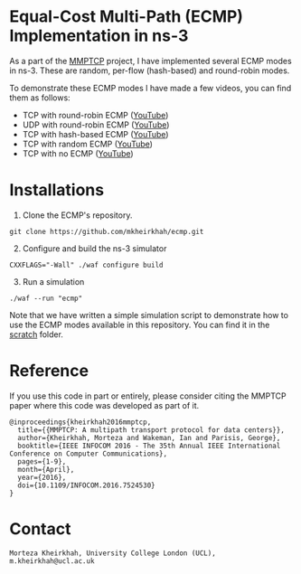 # Equal-Cost Multi-Path (ECMP) Implementation in ns-3

As a part of the
[MMPTCP](https://ieeexplore.ieee.org/document/7524530) project, I have
implemented several ECMP modes in ns-3. These are random, per-flow
(hash-based) and round-robin modes.

To demonstrate these ECMP modes I have made a few videos, you can find
them as follows:

* TCP with round-robin ECMP ([YouTube](https://youtu.be/qTgAiNL0SO8))
* UDP with round-robin ECMP ([YouTube](https://youtu.be/7fx9cvg0egk))
* TCP with hash-based ECMP ([YouTube](https://youtu.be/6D_ip8H0LXU))
* TCP with random ECMP ([YouTube](https://youtu.be/z3yIgC32RdA))
* TCP with no ECMP ([YouTube](https://youtu.be/6oA1EopvU0o))

# Installations

1. Clone the ECMP's repository.

``` shell
git clone https://github.com/mkheirkhah/ecmp.git
```

2. Configure and build the ns-3 simulator

``` shell
CXXFLAGS="-Wall" ./waf configure build 
```

3. Run a simulation

``` shell
./waf --run "ecmp"
```

Note that we have written a simple simulation script to demonstrate
how to use the ECMP modes available in this repository. You can find
it in the [scratch](./scratch/) folder.

# Reference

If you use this code in part or entirely, please consider citing the
MMPTCP paper where this code was developed as part of it.

``` text
@inproceedings{kheirkhah2016mmptcp,
  title={{MMPTCP: A multipath transport protocol for data centers}},
  author={Kheirkhah, Morteza and Wakeman, Ian and Parisis, George},
  booktitle={IEEE INFOCOM 2016 - The 35th Annual IEEE International Conference on Computer Communications},
  pages={1-9},
  month={April},
  year={2016},
  doi={10.1109/INFOCOM.2016.7524530}
}
```

# Contact

``` shell
Morteza Kheirkhah, University College London (UCL), m.kheirkhah@ucl.ac.uk
```

